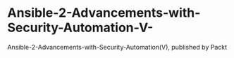 # Ansible-2-Advancements-with-Security-Automation-V-
Ansible-2-Advancements-with-Security-Automation(V), published by Packt

